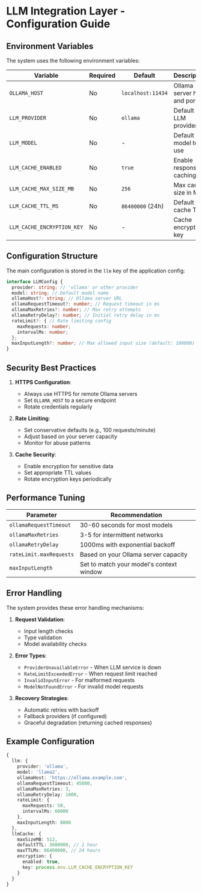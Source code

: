 # LLM Integration Layer - Configuration Guide

## Environment Variables

The system uses the following environment variables:

| Variable | Required | Default | Description |
|----------|----------|---------|-------------|
| `OLLAMA_HOST` | No | `localhost:11434` | Ollama server host and port |
| `LLM_PROVIDER` | No | `ollama` | Default LLM provider |
| `LLM_MODEL` | No | - | Default model to use |
| `LLM_CACHE_ENABLED` | No | `true` | Enable response caching |
| `LLM_CACHE_MAX_SIZE_MB` | No | `256` | Max cache size in MB |
| `LLM_CACHE_TTL_MS` | No | `86400000` (24h) | Default cache TTL |
| `LLM_CACHE_ENCRYPTION_KEY` | No | - | Cache encryption key |

## Configuration Structure

The main configuration is stored in the `llm` key of the application config:

```typescript
interface LLMConfig {
  provider: string; // 'ollama' or other provider
  model: string; // Default model name
  ollamaHost?: string; // Ollama server URL
  ollamaRequestTimeout?: number; // Request timeout in ms
  ollamaMaxRetries?: number; // Max retry attempts
  ollamaRetryDelay?: number; // Initial retry delay in ms
  rateLimit?: { // Rate limiting config
    maxRequests: number;
    intervalMs: number;
  };
  maxInputLength?: number; // Max allowed input size (default: 100000)
}
```

## Security Best Practices

1. **HTTPS Configuration**:
   - Always use HTTPS for remote Ollama servers
   - Set `OLLAMA_HOST` to a secure endpoint
   - Rotate credentials regularly

2. **Rate Limiting**:
   - Set conservative defaults (e.g., 100 requests/minute)
   - Adjust based on your server capacity
   - Monitor for abuse patterns

3. **Cache Security**:
   - Enable encryption for sensitive data
   - Set appropriate TTL values
   - Rotate encryption keys periodically

## Performance Tuning

| Parameter | Recommendation |
|-----------|----------------|
| `ollamaRequestTimeout` | 30-60 seconds for most models |
| `ollamaMaxRetries` | 3-5 for intermittent networks |
| `ollamaRetryDelay` | 1000ms with exponential backoff |
| `rateLimit.maxRequests` | Based on your Ollama server capacity |
| `maxInputLength` | Set to match your model's context window |

## Error Handling

The system provides these error handling mechanisms:

1. **Request Validation**:
   - Input length checks
   - Type validation
   - Model availability checks

2. **Error Types**:
   - `ProviderUnavailableError` - When LLM service is down
   - `RateLimitExceededError` - When request limit reached
   - `InvalidInputError` - For malformed requests
   - `ModelNotFoundError` - For invalid model requests

3. **Recovery Strategies**:
   - Automatic retries with backoff
   - Fallback providers (if configured)
   - Graceful degradation (returning cached responses)

## Example Configuration

```typescript
{
  llm: {
    provider: 'ollama',
    model: 'llama2',
    ollamaHost: 'https://ollama.example.com',
    ollamaRequestTimeout: 45000,
    ollamaMaxRetries: 3,
    ollamaRetryDelay: 1000,
    rateLimit: {
      maxRequests: 50,
      intervalMs: 60000
    },
    maxInputLength: 8000
  },
  llmCache: {
    maxSizeMB: 512,
    defaultTTL: 3600000, // 1 hour
    maxTTLMs: 86400000, // 24 hours
    encryption: {
      enabled: true,
      key: process.env.LLM_CACHE_ENCRYPTION_KEY
    }
  }
}